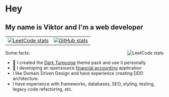 # Hey

## My name is Viktor and I'm a web developer

<table>
  <tr>
    <td>
      <a href="https://leetcode.com/vhood" target="_blank" rel="noopener noreferrer">
        <img src="https://stats.justsong.cn/api/leetcode/?username=vhood&theme=tokyonight" alt="LeetCode stats">
      </a>
    </td>
    <td>
      <a href="https://github.com/vhood">
        <img src="https://github-readme-stats.vercel.app/api?username=vhood&theme=tokyonight&show_icons=true&hide_border=true&disable_animations=true&count_private=true" alt="GitHub stats">
      </a>
    </td>
  </tr>
</table>

<a href="https://leetcode.com/vhood" target="_blank" rel="noopener noreferrer">
  <img align="right" src="https://leetcode-badge-showcase.vercel.app/api?username=vhood&theme=dark" alt="LeetCode stats">
</a>

Some facts:

- :art: I created the [Dark Turquoise](https://github.com/vhood/vscode-dark-turquoise) theme pack and use it personally
- :money_with_wings: I developing an opensource [financial accounting](https://github.com/family-finances/design) application
- I like Domain Driven Design and have experience creating DDD architecture.
- I have experience with frameworks, databases, SEO, styling, testing, legacy code refactoring, etc.
